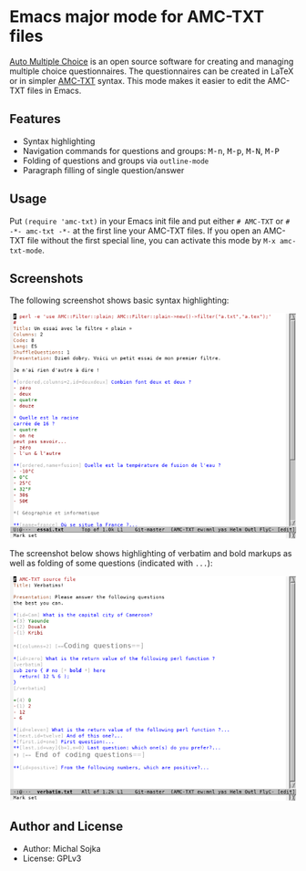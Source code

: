 # Emacs major mode for AMC-TXT files

[Auto Multiple Choice](https://project.auto-multiple-choice.net/projects/auto-multiple-choice)
is an open source software for creating and managing multiple choice
questionnaires. The questionnaires can be created in LaTeX or in
simpler
[AMC-TXT](https://www.auto-multiple-choice.net/auto-multiple-choice.en/AMC-TXT.shtml)
syntax. This mode makes it easier to edit the AMC-TXT files in Emacs.

## Features

- Syntax highlighting
- Navigation commands for questions and groups: <kbd>M-n</kbd>,
  <kbd>M-p</kbd>, <kbd>M-N</kbd>, <kbd>M-P</kbd>
- Folding of questions and groups via `outline-mode`
- Paragraph filling of single question/answer

## Usage

Put `(require 'amc-txt)` in your Emacs init file and put either `#
AMC-TXT` or `# -*- amc-txt -*-` at the first line your AMC-TXT files.
If you open an AMC-TXT file without the first special line, you can
activate this mode by `M-x amc-txt-mode`.

## Screenshots

The following screenshot shows basic syntax highlighting:

![Screenshot of essai.txt](doc/screenshot-essai.png)

The screenshot below shows highlighting of verbatim and bold markups
as well as folding of some questions (indicated with `...`):

![Screenshot of verbatim.txt](doc/screenshot-verbatim.png)

## Author and License

- Author: Michal Sojka
- License: GPLv3
